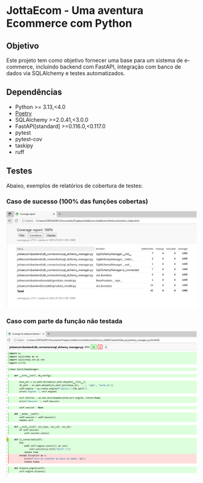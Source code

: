 # JottaEcom - Uma aventura Ecommerce com Python

## Objetivo

Este projeto tem como objetivo fornecer uma base para um sistema de e-commerce, incluindo backend com FastAPI, integração com banco de dados via SQLAlchemy e testes automatizados.

## Dependências

- Python >= 3.13,<4.0
- [Poetry](https://python-poetry.org/)
- SQLAlchemy >=2.0.41,<3.0.0
- FastAPI[standard] >=0.116.0,<0.117.0
- pytest
- pytest-cov
- taskipy
- ruff


## Testes
Abaixo, exemplos de relatórios de cobertura de testes:

### Caso de sucesso (100% das funções cobertas)

![Cobertura 100%](../Doc/img/coverage_na_web_sucesso.PNG)

### Caso com parte da função não testada

![Cobertura parcial](../Doc/img/coverage_parte_nao_testada.PNG)